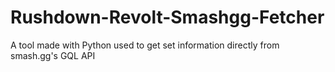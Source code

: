 # Rushdown-Revolt-Smashgg-Fetcher
A tool made with Python used to get set information directly from smash.gg's GQL API
